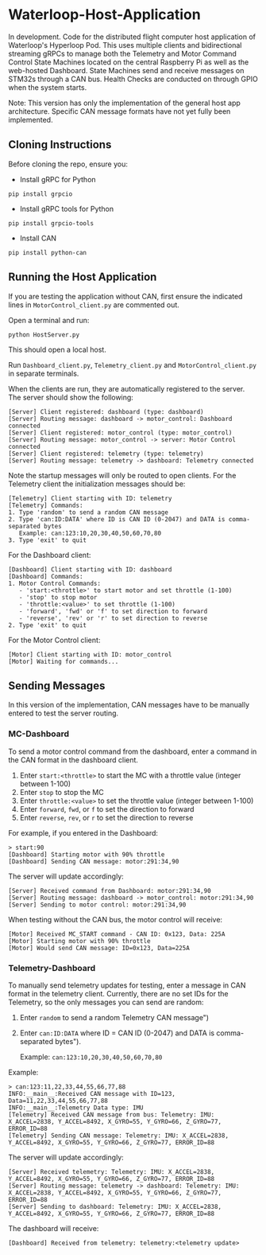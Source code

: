 # Waterloop-Host-Application
In development. Code for the distributed flight computer host application of Waterloop's Hyperloop Pod. This uses multiple clients and bidirectional streaming gRPCs to manage both the Telemetry and Motor Command Control State Machines located on the central Raspberry Pi as well as the web-hosted Dashboard. State Machines send and receive messages on STM32s through a CAN bus. Health Checks are conducted on through GPIO when the system starts.

Note: This version has only the implementation of the general host app architecture. Specific CAN message formats have not yet fully been implemented.

## Cloning Instructions
Before cloning the repo, ensure you:
- Install gRPC for Python
```
pip install grpcio
```
- Install gRPC tools for Python
```
pip install grpcio-tools
```
- Install CAN
```
pip install python-can
```
## Running the Host Application
If you are testing the application without CAN, first ensure the indicated lines in `MotorControl_client.py` are commented out.

Open a terminal and run:
```
python HostServer.py
```
This should open a local host. 

Run `Dashboard_client.py`, `Telemetry_client.py` and `MotorControl_client.py` in separate terminals.

When the clients are run, they are automatically registered to the server. The server should show the following:
```
[Server] Client registered: dashboard (type: dashboard)
[Server] Routing message: dashboard -> motor_control: Dashboard connected   
[Server] Client registered: motor_control (type: motor_control)
[Server] Routing message: motor_control -> server: Motor Control connected  
[Server] Client registered: telemetry (type: telemetry)
[Server] Routing message: telemetry -> dashboard: Telemetry connected
```
Note the startup messages will only be routed to open clients.
For the Telemetry client the initialization messages should be:
```
[Telemetry] Client starting with ID: telemetry
[Telemetry] Commands:
1. Type 'random' to send a random CAN message
2. Type 'can:ID:DATA' where ID is CAN ID (0-2047) and DATA is comma-separated bytes
   Example: can:123:10,20,30,40,50,60,70,80
3. Type 'exit' to quit
```
For the Dashboard client:
```
[Dashboard] Client starting with ID: dashboard
[Dashboard] Commands:
1. Motor Control Commands:
   - 'start:<throttle>' to start motor and set throttle (1-100)
   - 'stop' to stop motor
   - 'throttle:<value>' to set throttle (1-100)
   - 'forward', 'fwd' or 'f' to set direction to forward
   - 'reverse', 'rev' or 'r' to set direction to reverse
2. Type 'exit' to quit
```
For the Motor Control client:
```
[Motor] Client starting with ID: motor_control
[Motor] Waiting for commands...
```
## Sending Messages ##
In this version of the implementation, CAN messages have to be manually entered to test the server routing. 

### MC-Dashboard
To send a motor control command from the dashboard, enter a command in the CAN format in the dashboard client.

1. Enter `start:<throttle>` to start the MC with a throttle value (integer between 1-100)
2. Enter `stop` to stop the MC
3. Enter `throttle:<value>` to set the throttle value (integer between 1-100)
4. Enter `forward`, `fwd`, or `f` to set the direction to forward
5. Enter `reverse`, `rev`, or `r` to set the direction to reverse

For example, if you entered in the Dashboard:
```
> start:90 
[Dashboard] Starting motor with 90% throttle
[Dashboard] Sending CAN message: motor:291:34,90
```
The server will update accordingly:
```
[Server] Received command from Dashboard: motor:291:34,90
[Server] Routing message: dashboard -> motor_control: motor:291:34,90
[Server] Sending to motor control: motor:291:34,90
```
When testing without the CAN bus, the motor control will receive:
```
[Motor] Received MC_START command - CAN ID: 0x123, Data: 225A
[Motor] Starting motor with 90% throttle
[Motor] Would send CAN message: ID=0x123, Data=225A
```
### Telemetry-Dashboard
To manually send telemetry updates for testing, enter a message in CAN format in the telemetry client. Currently, there are no set IDs for the Telemetry, so the only messages you can send are random:

1. Enter `random` to send a random Telemetry CAN message")
2. Enter `can:ID:DATA` where ID = CAN ID (0-2047) and DATA is comma-separated bytes"). 

   Example: `can:123:10,20,30,40,50,60,70,80`

Example:
```
> can:123:11,22,33,44,55,66,77,88
INFO:__main__:Received CAN message with ID=123, Data=11,22,33,44,55,66,77,88
INFO:__main__:Telemetry Data type: IMU
[Telemetry] Received CAN message from bus: Telemetry: IMU: X_ACCEL=2838, Y_ACCEL=8492, X_GYRO=55, Y_GYRO=66, Z_GYRO=77, ERROR_ID=88
[Telemetry] Sending CAN message: Telemetry: IMU: X_ACCEL=2838, Y_ACCEL=8492, X_GYRO=55, Y_GYRO=66, Z_GYRO=77, ERROR_ID=88
```
The server will update accordingly:
```
[Server] Received telemetry: Telemetry: IMU: X_ACCEL=2838, Y_ACCEL=8492, X_GYRO=55, Y_GYRO=66, Z_GYRO=77, ERROR_ID=88
[Server] Routing message: telemetry -> dashboard: Telemetry: IMU: X_ACCEL=2838, Y_ACCEL=8492, X_GYRO=55, Y_GYRO=66, Z_GYRO=77, ERROR_ID=88      
[Server] Sending to dashboard: Telemetry: IMU: X_ACCEL=2838, Y_ACCEL=8492, X_GYRO=55, Y_GYRO=66, Z_GYRO=77, ERROR_ID=88
```
The dashboard will receive:
```
[Dashboard] Received from telemetry: telemetry:<telemetry update>
```
